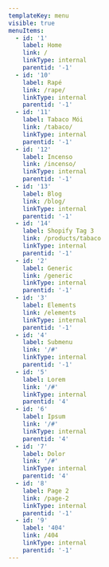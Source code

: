 ```yaml
---
templateKey: menu
visible: true
menuItems:
  - id: '1'
    label: Home
    link: /
    linkType: internal
    parentid: '-1'
  - id: '10'
    label: Rapé
    link: /rape/
    linkType: internal
    parentid: '-1'
  - id: '11'
    label: Tabaco Mói
    link: /tabaco/
    linkType: internal
    parentid: '-1'
  - id: '12'
    label: Incenso
    link: /incenso/
    linkType: internal
    parentid: '-1'
  - id: '13'
    label: Blog
    link: /blog/
    linkType: internal
    parentid: '-1'
  - id: '14'
    label: Shopify Tag 3
    link: /products/tabaco
    linkType: internal
    parentid: '-1'
  - id: '2'
    label: Generic
    link: /generic
    linkType: internal
    parentid: '-1'
  - id: '3'
    label: Elements
    link: /elements
    linkType: internal
    parentid: '-1'
  - id: '4'
    label: Submenu
    link: '/#'
    linkType: internal
    parentid: '-1'
  - id: '5'
    label: Lorem
    link: '/#'
    linkType: internal
    parentid: '4'
  - id: '6'
    label: Ipsum
    link: '/#'
    linkType: internal
    parentid: '4'
  - id: '7'
    label: Dolor
    link: '/#'
    linkType: internal
    parentid: '4'
  - id: '8'
    label: Page 2
    link: /page-2
    linkType: internal
    parentid: '-1'
  - id: '9'
    label: '404'
    link: /404
    linkType: internal
    parentid: '-1'
---
```


